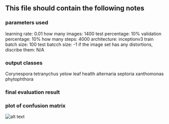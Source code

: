## This file should contain the following notes 

### parameters used 
learning rate: 0.01 
how many images: 1400 
test percentage: 10% 
validation percentage: 10% 
how many steps: 4000 
architecture: inceptionv3 
train batch size: 100 
test batcch size: -1 
if the image set has any distortions, discribe them: N/A 
 
### output classes 
Corynespora 
tetranychus 
yelow leaf 
health 
alternaria 
septoria 
xanthomonas 
phytophthora 

### final evaluation result 
 
 
### plot of confusion matrix 
![alt text](http://url/to/img.png)

